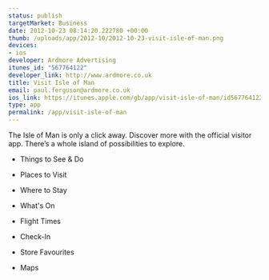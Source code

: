 ```yaml
--- 
status: publish
targetMarket: Business
date: 2012-10-23 08:14:20.222780 +00:00
thumb: /uploads/app/2012-10/2012-10-23-visit-isle-of-man.png
devices: 
- ios
developer: Ardmore Advertising
itunes_id: "567764122"
developer_link: http://www.ardmore.co.uk
title: Visit Isle of Man
email: paul.ferguson@ardmore.co.uk
ios_link: https://itunes.apple.com/gb/app/visit-isle-of-man/id567764122?mt=8
type: app
permalink: /app/visit-isle-of-man
---
```


The Isle of Man is only a click away. Discover more with the official visitor app. There’s a whole island of possibilities to explore.

- Things to See & Do

- Places to Visit

- Where to Stay

- What's On

- Flight Times

- Check-In

- Store Favourites

- Maps
